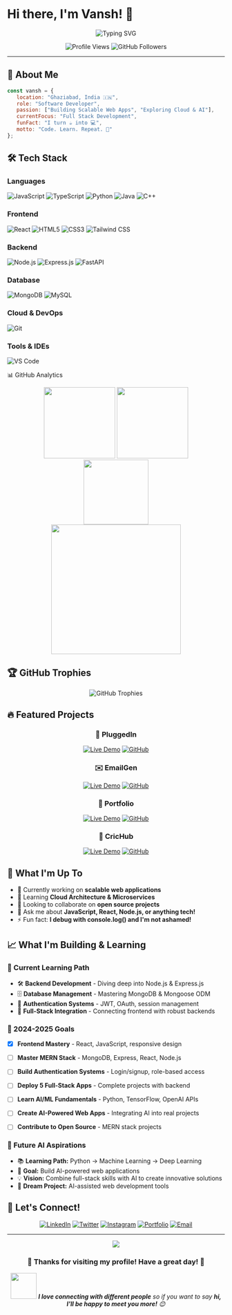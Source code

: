 # Hi there, I'm Vansh! 👋

<div align="center">
  <img src="https://readme-typing-svg.herokuapp.com?font=Fira+Code&weight=600&size=30&pause=1000&color=36BCF7&width=550&lines=🚀+Passionate+Software+Developer;💻+Full+Stack+Enthusiast;🌱+Always+Learning+New+Tech" alt="Typing SVG" />
</div>

<p align="center">
  <img src="https://komarev.com/ghpvc/?username=vanshtomar18&label=Profile%20views&color=0e75b6&style=flat" alt="Profile Views" />
  <img src="https://img.shields.io/github/followers/vanshtomar18?label=Followers&style=social" alt="GitHub Followers" />
</p>

---

## 🚀 About Me

```javascript
const vansh = {
   location: "Ghaziabad, India 🇮🇳",
   role: "Software Developer",
   passion: ["Building Scalable Web Apps", "Exploring Cloud & AI"],
   currentFocus: "Full Stack Development",
   funFact: "I turn ☕ into 💻",
   motto: "Code. Learn. Repeat. 🔁"
};
```

## 🛠️ Tech Stack

### Languages
![JavaScript](https://img.shields.io/badge/-JavaScript-F7DF1E?style=for-the-badge&logo=javascript&logoColor=black)
![TypeScript](https://img.shields.io/badge/-TypeScript-3178C6?style=for-the-badge&logo=typescript&logoColor=white)
![Python](https://img.shields.io/badge/-Python-3776AB?style=for-the-badge&logo=python&logoColor=white)
![Java](https://img.shields.io/badge/-Java-ED8B00?style=for-the-badge&logo=openjdk&logoColor=white)
![C++](https://img.shields.io/badge/-C++-00599C?style=for-the-badge&logo=c%2B%2B&logoColor=white)

### Frontend
![React](https://img.shields.io/badge/-React-61DAFB?style=for-the-badge&logo=react&logoColor=black)
![HTML5](https://img.shields.io/badge/-HTML5-E34F26?style=for-the-badge&logo=html5&logoColor=white)
![CSS3](https://img.shields.io/badge/-CSS3-1572B6?style=for-the-badge&logo=css3&logoColor=white)
![Tailwind CSS](https://img.shields.io/badge/-Tailwind%20CSS-38B2AC?style=for-the-badge&logo=tailwind-css&logoColor=white)

### Backend
![Node.js](https://img.shields.io/badge/-Node.js-339933?style=for-the-badge&logo=node.js&logoColor=white)
![Express.js](https://img.shields.io/badge/-Express.js-000000?style=for-the-badge&logo=express&logoColor=white)
![FastAPI](https://img.shields.io/badge/-FastAPI-009688?style=for-the-badge&logo=fastapi&logoColor=white)

### Database
![MongoDB](https://img.shields.io/badge/-MongoDB-47A248?style=for-the-badge&logo=mongodb&logoColor=white)
![MySQL](https://img.shields.io/badge/-MySQL-4479A1?style=for-the-badge&logo=mysql&logoColor=white)

### Cloud & DevOps
![Git](https://img.shields.io/badge/-Git-F05032?style=for-the-badge&logo=git&logoColor=white)

### Tools & IDEs
![VS Code](https://img.shields.io/badge/-VS%20Code-007ACC?style=for-the-badge&logo=visual-studio-code&logoColor=white)

📊 GitHub Analytics
<div align="center"> <img src="https://github-readme-stats.vercel.app/api?username=vanshtomar18&show_icons=true&theme=radical&hide_border=true" height="165" /> <img src="https://github-readme-stats.vercel.app/api/top-langs/?username=vanshtomar18&layout=compact&theme=radical&hide_border=true" height="165" /> </div> <div align="center"> <img src="https://github-readme-streak-stats.herokuapp.com/?user=vanshtomar18&theme=radical&hide_border=true" height="150"/> </div> <div align="center"> <img src="https://github-readme-activity-graph.vercel.app/graph?username=vanshtomar18&theme=react-dark&hide_border=true&area=true" height="300"/> </div>

## 🏆 GitHub Trophies
<div align="center">
  <img src="https://github-profile-trophy.vercel.app/?username=vansh&theme=tokyonight&no-frame=true&margin-w=15&margin-h=15&column=7" alt="GitHub Trophies" />
</div>

## 🔥 Featured Projects

<div align="center">

### 🔌 PluggedIn
[![Live Demo](https://img.shields.io/badge/-Live%20Demo-FF5722?style=for-the-badge&logo=google-chrome&logoColor=white)](https://plugged-lxp1js9cj-vansh-tomars-projects-3e0d6c3d.vercel.app)
[![GitHub](https://img.shields.io/badge/-GitHub-181717?style=for-the-badge&logo=github&logoColor=white)](https://github.com/vanshtomar18/pluggedin)

### ✉️ EmailGen
[![Live Demo](https://img.shields.io/badge/-Live%20Demo-4285F4?style=for-the-badge&logo=google-chrome&logoColor=white)](https://vanshtomar18.github.io/emailGen/)
[![GitHub](https://img.shields.io/badge/-GitHub-181717?style=for-the-badge&logo=github&logoColor=white)](https://github.com/vanshtomar18/emailGen)

### 💼 Portfolio
[![Live Demo](https://img.shields.io/badge/-Live%20Demo-9C27B0?style=for-the-badge&logo=google-chrome&logoColor=white)](https://vanshtomar18.github.io/portfolio)
[![GitHub](https://img.shields.io/badge/-GitHub-181717?style=for-the-badge&logo=github&logoColor=white)](https://github.com/vanshtomar18/portfolio)

### 🏏 CricHub
[![Live Demo](https://img.shields.io/badge/-Live%20Demo-FF9800?style=for-the-badge&logo=google-chrome&logoColor=white)](https://vanshtomar18.github.io/crichub/)
[![GitHub](https://img.shields.io/badge/-GitHub-181717?style=for-the-badge&logo=github&logoColor=white)](https://github.com/vanshtomar18/crichub)

</div>

## 💼 What I'm Up To

- 🔭 Currently working on **scalable web applications**
- 🌱 Learning **Cloud Architecture & Microservices**
- 👯 Looking to collaborate on **open source projects**
- 💬 Ask me about **JavaScript, React, Node.js, or anything tech!**
- ⚡ Fun fact: **I debug with console.log() and I'm not ashamed!**

## 📈 What I'm Building & Learning

### 🚧 Current Learning Path
- 🛠️ **Backend Development** - Diving deep into Node.js & Express.js
- 🗄️ **Database Management** - Mastering MongoDB & Mongoose ODM
- 🔐 **Authentication Systems** - JWT, OAuth, session management
- 🎨 **Full-Stack Integration** - Connecting frontend with robust backends

### 🎯 2024-2025 Goals
- [x] **Frontend Mastery** - React, JavaScript, responsive design
- [ ] **Master MERN Stack** - MongoDB, Express, React, Node.js
- [ ] **Build Authentication Systems** - Login/signup, role-based access
- [ ] **Deploy 5 Full-Stack Apps** - Complete projects with backend
- [ ] **Learn AI/ML Fundamentals** - Python, TensorFlow, OpenAI APIs
- [ ] **Create AI-Powered Web Apps** - Integrating AI into real projects
- [ ] **Contribute to Open Source** - MERN stack projects


### 🤖 Future AI Aspirations
- 📚 **Learning Path:** Python → Machine Learning → Deep Learning
- 🎯 **Goal:** Build AI-powered web applications
- 💡 **Vision:** Combine full-stack skills with AI to create innovative solutions
- 🚀 **Dream Project:** AI-assisted web development tools

## 🤝 Let's Connect!

<div align="center">
  
[![LinkedIn](https://img.shields.io/badge/-LinkedIn-0077B5?style=for-the-badge&logo=linkedin&logoColor=white)](https://www.linkedin.com/in/vansh-tomar-800a54256/)
[![Twitter](https://img.shields.io/badge/-Twitter-1DA1F2?style=for-the-badge&logo=twitter&logoColor=white)](https://x.com/its_vansh04)
[![Instagram](https://img.shields.io/badge/-Instagram-E4405F?style=for-the-badge&logo=instagram&logoColor=white)](https://www.instagram.com/___vanshtomar___/)
[![Portfolio](https://img.shields.io/badge/-Portfolio-FF5722?style=for-the-badge&logo=google-chrome&logoColor=white)](https://vanshtomar18.github.io/portfolio)
[![Email](https://img.shields.io/badge/-Email-D14836?style=for-the-badge&logo=gmail&logoColor=white)](mailto:tomarvansh90@gmail.com)

</div>

---

<div align="center">
  <img src="https://capsule-render.vercel.app/api?type=waving&color=gradient&height=100&section=footer"/>
</div>

<div align="center">
  <h3>💖 Thanks for visiting my profile! Have a great day! 💖</h3>
  <img src="https://media.giphy.com/media/LnQjpWaON8nhr21vNW/giphy.gif" width="60"> <em><b>I love connecting with different people</b> so if you want to say <b>hi, I'll be happy to meet you more!</b> 😊</em>
</div>
